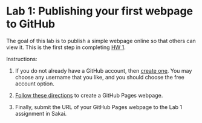 # Lab 1: Publishing your first webpage to GitHub

The goal of this lab is to publish a simple webpage online so that others can view it.
This is the first step in completing [HW 1](/hw_01/).

Instructions:

1. If you do not already have a GitHub account, then [create one](https://github.com/join?source=header-home).
You may choose any username that you like, and you should choose the free account option.

1. [Follow these directions](https://pages.github.com/) to create a GitHub Pages webpage.

1. Finally, submit the URL of your GitHub Pages webpage to the Lab 1 assignment in Sakai.

